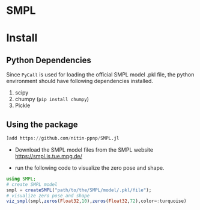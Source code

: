 # SMPL

# Install
## Python Dependencies
Since `PyCall` is used for loading the official SMPL model .pkl file, the python environment should have following dependencies installed. 
1. scipy
2. chumpy (`pip install chumpy`)
3. Pickle

## Using the package
```julia
]add https://github.com/nitin-ppnp/SMPL.jl
```
- Download the SMPL model files from the SMPL website https://smpl.is.tue.mpg.de/

- run the following code to visualize the zero pose and shape.
```julia
using SMPL;
# create SMPL model
smpl = createSMPL("path/to/the/SMPL/model/.pkl/file");
# visualize zero pose and shape
viz_smpl(smpl,zeros(Float32,10),zeros(Float32,72),color=:turquoise)
```